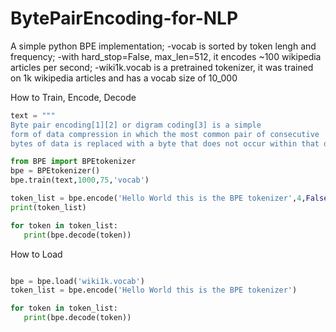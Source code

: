 # BytePairEncoding-for-NLP
A simple python BPE implementation;
-vocab is sorted by token lengh and frequency;
-with hard_stop=False, max_len=512, it encodes ~100 wikipedia articles per second;
-wiki1k.vocab is a pretrained tokenizer, it was trained on 1k wikipedia articles and has a vocab size of 10_000

How to Train, Encode, Decode
```python
text = """
Byte pair encoding[1][2] or digram coding[3] is a simple
form of data compression in which the most common pair of consecutive
bytes of data is replaced with a byte that does not occur within that data."""

from BPE import BPEtokenizer
bpe = BPEtokenizer()
bpe.train(text,1000,75,'vocab')

token_list = bpe.encode('Hello World this is the BPE tokenizer',4,False,True,True)
print(token_list)

for token in token_list:
   print(bpe.decode(token))
```

How to Load
```python

bpe = bpe.load('wiki1k.vocab')
token_list = bpe.encode('Hello World this is the BPE tokenizer')

for token in token_list:
   print(bpe.decode(token))
```
